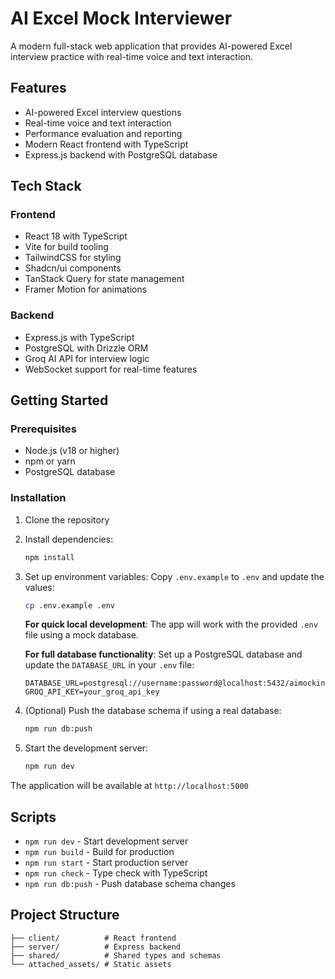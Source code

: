# AI Excel Mock Interviewer

A modern full-stack web application that provides AI-powered Excel interview practice with real-time voice and text interaction.

## Features

- AI-powered Excel interview questions
- Real-time voice and text interaction
- Performance evaluation and reporting
- Modern React frontend with TypeScript
- Express.js backend with PostgreSQL database

## Tech Stack

### Frontend
- React 18 with TypeScript
- Vite for build tooling
- TailwindCSS for styling
- Shadcn/ui components
- TanStack Query for state management
- Framer Motion for animations

### Backend
- Express.js with TypeScript
- PostgreSQL with Drizzle ORM
- Groq AI API for interview logic
- WebSocket support for real-time features

## Getting Started

### Prerequisites

- Node.js (v18 or higher)
- npm or yarn
- PostgreSQL database

### Installation

1. Clone the repository
2. Install dependencies:
   ```bash
   npm install
   ```

3. Set up environment variables:
   Copy `.env.example` to `.env` and update the values:
   ```bash
   cp .env.example .env
   ```
   
   **For quick local development**: The app will work with the provided `.env` file using a mock database.
   
   **For full database functionality**: Set up a PostgreSQL database and update the `DATABASE_URL` in your `.env` file:
   ```
   DATABASE_URL=postgresql://username:password@localhost:5432/aimockinterview
   GROQ_API_KEY=your_groq_api_key
   ```

4. (Optional) Push the database schema if using a real database:
   ```bash
   npm run db:push
   ```

5. Start the development server:
   ```bash
   npm run dev
   ```

The application will be available at `http://localhost:5000`

## Scripts

- `npm run dev` - Start development server
- `npm run build` - Build for production
- `npm run start` - Start production server
- `npm run check` - Type check with TypeScript
- `npm run db:push` - Push database schema changes

## Project Structure

```
├── client/          # React frontend
├── server/          # Express backend
├── shared/          # Shared types and schemas
└── attached_assets/ # Static assets
```
